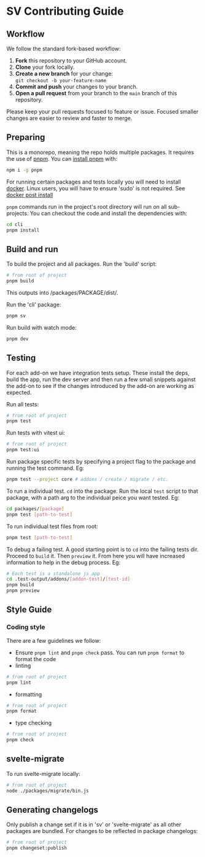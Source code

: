 # SV Contributing Guide

## Workflow

We follow the standard fork-based workflow:

1. **Fork** this repository to your GitHub account.
2. **Clone** your fork locally.
3. **Create a new branch** for your change:  
   `git checkout -b your-feature-name`
4. **Commit and push** your changes to your branch.
5. **Open a pull request** from your branch to the `main` branch of this repository.

Please keep your pull requests focused to feature or issue. Focused smaller changes are easier to review and faster to merge.

## Preparing
This is a monorepo, meaning the repo holds multiple packages. It requires the use of [pnpm](https://pnpm.io/). You can [install pnpm](https://pnpm.io/installation) with:

```bash
npm i -g pnpm
```

For running certain packages and tests locally you will need to install [docker](https://docs.docker.com/get-started/get-docker).
Linux users, you will have to ensure 'sudo' is not required. See [docker post install](https://docs.docker.com/engine/install/linux-postinstall/)

`pnpm` commands run in the project's root directory will run on all sub-projects. You can checkout the code and install the dependencies with:

```bash
cd cli
pnpm install
```

## Build and run
To build the project and all packages. Run the 'build' script:

```bash
# from root of project
pnpm build
```
This outputs into /packages/PACKAGE/dist/.

Run the 'cli' package:
```bash
pnpm sv
```

Run build with watch mode:
```bash
pnpm dev
```

## Testing

For each add-on we have integration tests setup. These install the deps, build the app, run the dev server and then run a few small snippets against the add-on to see if the changes introduced by the add-on are working as expected.

Run all tests:
```bash
# from root of project
pnpm test
```

Run tests with vitest ui:
```bash
# from root of project
pnpm test:ui
```

Run package specific tests by specifying a project flag to the package and running the test command. Eg:
```bash
pnpm test --project core # addons / create / migrate / etc.
```

To run a individual test. `cd` into the package. Run the local `test` script to that package, with a path arg to the individual peice you want tested. Eg:
```bash
cd packages/[package]
pnpm test [path-to-test]
```

To run individual test files from root: 
```bash
pnpm test [path-to-test]
```


To debug a failing test. A good starting point is to `cd` into the failing tests dir. Proceed to `build` it. Then `preview` it. From here you will have increased information to help in the debug process. Eg:
```bash
# Each test is a standalone js app
cd .test-output/addons/[addon-test]/[test-id]
pnpm build
pnpm preview
```

## Style Guide

### Coding style

There are a few guidelines we follow:

- Ensure `pnpm lint` and `pnpm check` pass. You can run `pnpm format` to format the code
- linting
```bash
# from root of project
pnpm lint
```
- formatting
```bash
# from root of project
pnpm format
```
- type checking
```bash
# from root of project
pnpm check
```

## svelte-migrate
To run svelte-migrate locally:
```bash
# from root of project
node ./packages/migrate/bin.js 
```

## Generating changelogs
Only publish a change set if it is in 'sv' or 'svelte-migrate' as all other packages are bundled. 
For changes to be reflected in package changelogs:
```bash
# from root of project
pnpm changeset:publish
```
